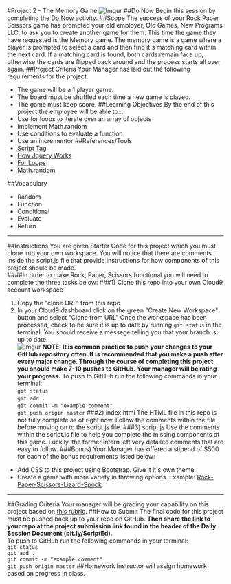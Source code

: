#Project 2 - The Memory Game
![Imgur](http://proofthatblog.com/wp-content/uploads/2013/06/question-mark.jpg)
##Do Now
Begin this session by completing the [Do Now](doNow.md) activity.
##Scope
The success of your Rock Paper Scissors game has prompted your old employer, Old Games, New Programs LLC, to ask you to create
another game for them. This time the game they have requested is the Memory game. The memory game is a game where a player is prompted to select a card and then find it's matching card within the next card. If a matching card is found, both cards remain face up, otherwise the cards are flipped back around and the process starts all over again.
##Project Criteria
Your Manager has laid out the following requirements for the project:
* The game will be a 1 player game.
* The board must be shuffled each time a new game is played.
* The game must keep score.
##Learning Objectives
By the end of this project the employee will be able to...
* Use for loops to iterate over an array of objects
* Implement Math.random
* Use conditions to evaluate a function
* Use an incrementor
##References/Tools
* [Script Tag](http://javascript.crockford.com/script.html)
* [How Jquery Works](http://learn.jquery.com/about-jquery/how-jquery-works/)
* [For Loops](https://developer.mozilla.org/en-US/docs/Web/JavaScript/Guide/Loops_and_iteration)
* [Math.random](https://developer.mozilla.org/en-US/docs/Web/JavaScript/Reference/Global_Objects/Math/random)

##Vocabulary
* Random
* Function
* Conditional
* Evaluate
* Return
***
##Instructions
You are given Starter Code for this project which you must clone into your own workspace.
You will notice that there are comments inside the script.js file that provide instructions for how components of this project should be made.  
####In order to make Rock, Paper, Scissors functional you will need to complete the three tasks below:
###1) Clone this repo into your own Cloud9 account workspace
1. Copy the "clone URL" from this repo
2. In your Cloud9 dashboard click on the green "Create New Workspace" button and select "Clone from URL"
Once the workspace has been processed, check to be sure it is up to date by running ` git status ` in the terminal. You should receive a messege telling you that your branch is up to date.   
![Imgur](http://i.imgur.com/RKdsduL.png)
**NOTE: It is common practice to push your changes to your GitHub repository often. It is recommended that you make a push after every major change. Through the course of completing this project you should make 7-10 pushes to GitHub. Your manager will be rating your progress.**
To push to GitHub run the following commands in your terminal:  
`git status`  
`git add .`  
`git commit -m "example comment"`  
`git push origin master`
###2) index.html
The HTML file in this repo is not fully complete as of right now. Follow the comments within the file before moving on to the script.js file.
###3) script.js
Use the comments within the script.js file to help you complete the missing components of this game. Luckily, the former intern left very detailed comments that are easy to follow.
###Bonus)
Your Manager has offered a stipend of $500 for each of the bonus requirements listed below:
* Add CSS to this project using Bootstrap. Give it it's own theme
* Create a game with more variety in throwing options. Example: [Rock-Paper-Scissors-Lizard-Spock](http://en.wikipedia.org/wiki/Rock-paper-scissors-lizard-Spock)
***
##Grading Criteria
Your manager will be grading your capability on this project based on [this rubric](/assessment.md).
##How to Submit
The final code for this project must be pushed back up to your repo on GitHub. **Then share the link to your repo at the project submission link found in the header of the Daily Session Document (bit.ly/ScriptEd).**  
To push to GitHub run the following commands in your terminal:  
`git status`  
`git add .`  
`git commit -m "example comment"`  
`git push origin master`
##Homework
Instructor will assign homework based on progress in class.
